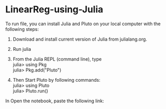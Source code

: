 # LinearReg-using-Julia
To run file, you can install Julia and Pluto on your local computer with the following steps:

1. Download and install current version of Julia from julialang.org.
2. Run julia
3. From the Julia REPL (command line), type<br>
  julia> using Pkg <br>
  <t>julia> Pkg.add("Pluto")<br>

4. Then Start Pluto by following commands:<br>
julia> using Pluto<br>
julia> Pluto.run()

In Open the notebook, paste the following link:
